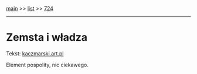 [main](../main.md) >> [list](../list.md) >> [724](724.md)

---

# Zemsta i władza

Tekst: [kaczmarski.art.pl](https://www.kaczmarski.art.pl/tworczosc/wiersze/zemsta-i-wladza/)

Element pospolity, nic ciekawego.